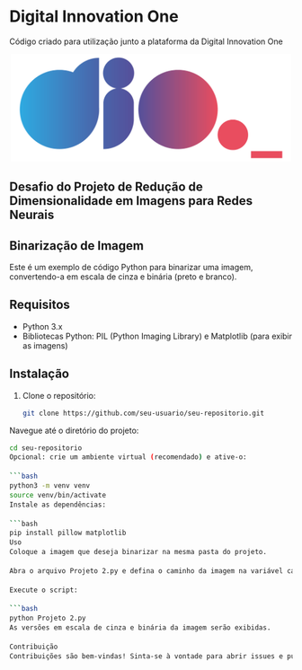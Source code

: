 # Digital Innovation One

Código criado para utilização junto a plataforma da Digital Innovation One

<p align="center"><img src="./logo.png" width="500"></p>

## Desafio do Projeto de Redução de Dimensionalidade em Imagens para Redes Neurais 

## Binarização de Imagem

Este é um exemplo de código Python para binarizar uma imagem, convertendo-a em escala de cinza e binária (preto e branco).

## Requisitos

- Python 3.x
- Bibliotecas Python: PIL (Python Imaging Library) e Matplotlib (para exibir as imagens)

## Instalação

1. Clone o repositório:

   ```bash
   git clone https://github.com/seu-usuario/seu-repositorio.git
Navegue até o diretório do projeto:

```bash
cd seu-repositorio
Opcional: crie um ambiente virtual (recomendado) e ative-o:

```bash
python3 -m venv venv
source venv/bin/activate
Instale as dependências:

```bash
pip install pillow matplotlib
Uso
Coloque a imagem que deseja binarizar na mesma pasta do projeto.

Abra o arquivo Projeto 2.py e defina o caminho da imagem na variável caminho_imagem.

Execute o script:

```bash
python Projeto 2.py
As versões em escala de cinza e binária da imagem serão exibidas.

Contribuição
Contribuições são bem-vindas! Sinta-se à vontade para abrir issues e pull requests.

